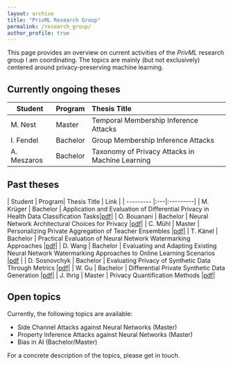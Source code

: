 ```yaml
---
layout: archive
title: "PrivML Research Group"
permalink: /research_group/
author_profile: true
---
```


This page provides an overview on current activities of the *PrivML* research group I am coordinating. The topics are mainly (but not exclusively) 
centered around privacy-preserving machine learning. 

## Currently ongoing theses

| Student          | Program| Thesis Title | 
| --------- |:---|:---------|
| M. Nest    | Master   | Temporal Membership Inference Attacks |
| I. Fendel    | Bachelor   | Group Membership Inference Attacks |
| A. Meszaros    | Bachelor   | Taxonomy of Privacy Attacks in Machine Learning |


## Past theses

| Student          | Program| Thesis Title | Link |
| --------- |:---|:---------|
| M. Krüger    | Bachelor   | Application and Evaluation of Differential Privacy in Health Data Classification Tasks|[pdf](https://www.mi.fu-berlin.de/inf/groups/ag-idm/theseses/Thesis_Maika_Krueger_Corrections.pdf)|
| O. Bouanani     | Bachelor   | Neural Network Architectural Choices for Privacy      |[pdf](https://www.mi.fu-berlin.de/inf/groups/ag-idm/theseses/2021_oussama_bouanani_bsc_thesis.pdf)|
| C. Mühl        | Master | Personalizing Private Aggregation of Teacher Ensembles                           |[pdf](https://www.mi.fu-berlin.de/inf/groups/ag-idm/theseses/Christopher-Muehl-Personalizing-Private-Aggregation-of-Teacher-Ensembles.pdf)|
| T. Känel         | Bachelor   | Practical Evaluation of Neural Network Watermarking Approaches      |[pdf](https://www.mi.fu-berlin.de/inf/groups/ag-idm/theseses/2021-Tim-von-Kaenel.pdf)|
| D. Wang          | Bachelor   | Evaluating and Adapting Existing Neural Network Watermarking Approaches to Online Learning Scenarios     |[pdf](https://www.mi.fu-berlin.de/inf/groups/ag-idm/theseses/2021-Wang-BSc.pdf) |
| D. Sosnovchyk    | Bachelor   | Evaluating Privacy of Synthetic Data Through Metrics     |[pdf](https://www.mi.fu-berlin.de/inf/groups/ag-idm/theseses/2021-Sosnovchyk-BSc.pdf)|
| W. Gu            | Bachelor | Differential Private Synthetic Data Generation               |[pdf](https://www.mi.fu-berlin.de/inf/groups/ag-idm/theseses/2021_Gu_BSc.pdf)|
| J. Ihrig        | Master   | Privacy Quantification Methods      |[pdf](https://www.mi.fu-berlin.de/inf/groups/ag-idm/theseses/2021_Ihrig_MSc.pdf)|


## Open topics

Currently, the following topics are available:
* Side Channel Attacks against Neural Networks (Master)
* Property Inference Attacks against Neural Networks (Master)
* Bias in AI (Bachelor/Master)

For a concrete description of the topics, please get in touch.
